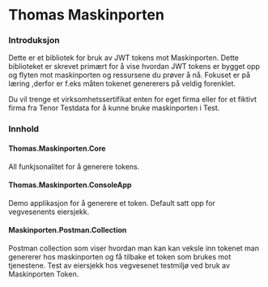 # Thomas Maskinporten

### Introduksjon
Dette er et bibliotek for bruk av JWT tokens mot Maskinporten.
Dette biblioteket er skrevet primært for å vise hvordan JWT tokens er bygget opp og flyten mot maskinporten og ressursene du prøver å nå.
Fokuset er på læring ,derfor er f.eks måten tokenet genererers på veldig forenklet.

Du vil trenge et virksomhetssertifikat enten for eget firma eller for et fiktivt firma fra Tenor Testdata for å kunne bruke maskinporten i Test.

### Innhold

#### Thomas.Maskinporten.Core
All funkjsonalitet for å generere tokens. 

#### Thomas.Maskinporten.ConsoleApp
Demo applikasjon for å generere et token. Default satt opp for vegvesenents eiersjekk.

#### Maskinporten.Postman.Collection
Postman collection som viser hvordan man kan kan veksle inn tokenet man genererer hos maskinporten og få tilbake et token som brukes mot tjenestene.
Test av eiersjekk hos vegvesenet testmiljø ved bruk av Maskinporten Token.
